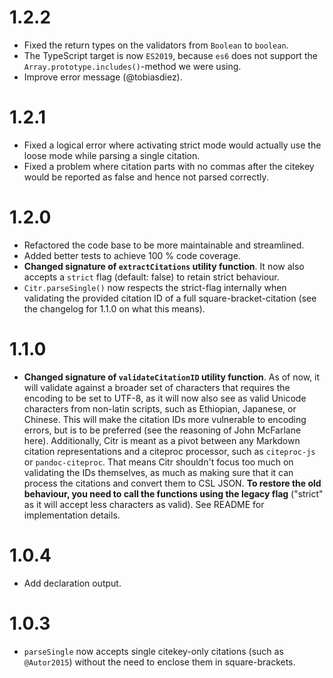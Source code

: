 # 1.2.2

- Fixed the return types on the validators from `Boolean` to `boolean`.
- The TypeScript target is now `ES2019`, because `es6` does not support the `Array.prototype.includes()`-method we were using.
- Improve error message (@tobiasdiez).

# 1.2.1

- Fixed a logical error where activating strict mode would actually use the loose mode while parsing a single citation.
- Fixed a problem where citation parts with no commas after the citekey would be reported as false and hence not parsed correctly.

# 1.2.0

- Refactored the code base to be more maintainable and streamlined.
- Added better tests to achieve 100 % code coverage.
- **Changed signature of `extractCitations` utility function**. It now also accepts a `strict` flag (default: false) to retain strict behaviour.
- `Citr.parseSingle()` now respects the strict-flag internally when validating the provided citation ID of a full square-bracket-citation (see the changelog for 1.1.0 on what this means).

# 1.1.0

- **Changed signature of `validateCitationID` utility function**. As of now, it will validate against a broader set of characters that requires the encoding to be set to UTF-8, as it will now also see as valid Unicode characters from non-latin scripts, such as Ethiopian, Japanese, or Chinese. This will make the citation IDs more vulnerable to encoding errors, but is to be preferred (see the reasoning of John McFarlane here). Additionally, Citr is meant as a pivot between any Markdown citation representations and a citeproc processor, such as `citeproc-js` or `pandoc-citeproc`. That means Citr shouldn't focus too much on validating the IDs themselves, as much as making sure that it can process the citations and convert them to CSL JSON. **To restore the old behaviour, you need to call the functions using the legacy flag** ("strict" as it will accept less characters as valid). See README for implementation details.

# 1.0.4

- Add declaration output.

# 1.0.3

- `parseSingle` now accepts single citekey-only citations (such as `@Autor2015`) without the need to enclose them in square-brackets.
